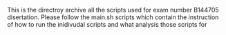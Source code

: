 This is the directroy archive all the scripts used for exam number B144705 disertation. 
Please follow the main.sh scripts which contain the instruction of how to run the inidivudal scripts and what analysis those scripts for
